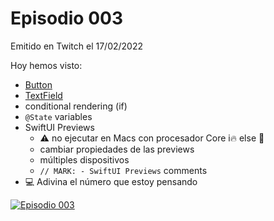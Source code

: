 # Episodio 003

Emitido en Twitch el 17/02/2022 

Hoy hemos visto:
- [Button](https://developer.apple.com/documentation/swiftui/button)
- [TextField](https://developer.apple.com/documentation/swiftui/textfield)
- conditional rendering (if)
- `@State` variables
- SwiftUI Previews
    - ⚠️ no ejecutar en Macs con procesador Core i🔥 else 🚁
    - cambiar propiedades de las previews
    - múltiples dispositivos
    - `// MARK: - SwiftUI Previews` comments
- 💻 Adivina el número que estoy pensando

[![Episodio 003](http://img.youtube.com/vi/VCdkbjs401Q/0.jpg)](https://www.youtube.com/embed/VCdkbjs401Q?t=0s)
